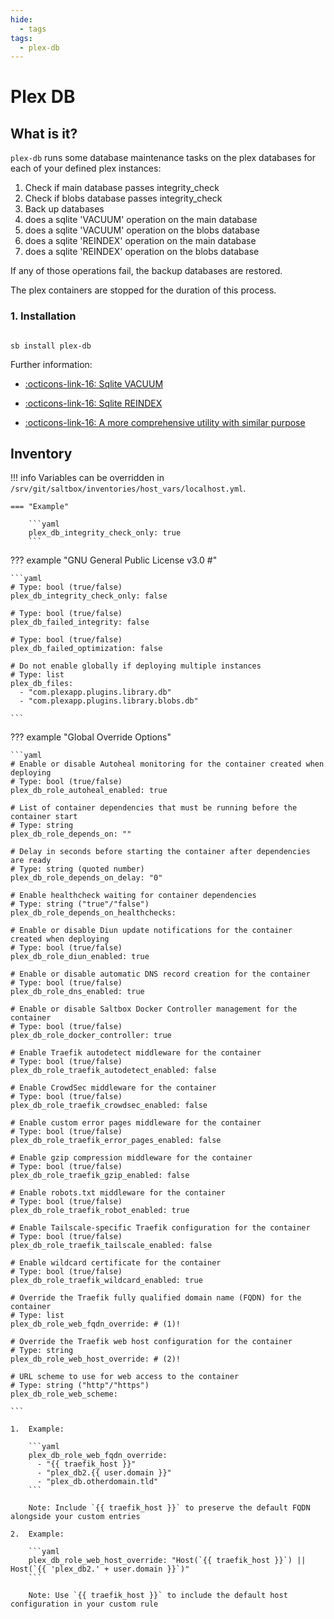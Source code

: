 ```yaml
---
hide:
  - tags
tags:
  - plex-db
---
```


# Plex DB

## What is it?

`plex-db` runs some database maintenance tasks on the plex databases for each of your defined plex instances:

1. Check if main database passes integrity_check
1. Check if blobs database passes integrity_check
1. Back up databases
1. does a sqlite 'VACUUM' operation on the main database
1. does a sqlite 'VACUUM' operation on the blobs database
1. does a sqlite 'REINDEX' operation on the main database
1. does a sqlite 'REINDEX' operation on the blobs database

If any of those operations fail, the backup databases are restored.

The plex containers are stopped for the duration of this process.

### 1. Installation

``` shell

sb install plex-db

```

Further information:

- [:octicons-link-16: Sqlite VACUUM](https://www.sqlite.org/lang_vacuum.html)

- [:octicons-link-16: Sqlite REINDEX](https://www.sqlite.org/lang_reindex.html)

- [:octicons-link-16: A more comprehensive utility with similar purpose](https://github.com/ChuckPa/PlexDBRepair)

## Inventory
<!-- BEGIN SALTBOX MANAGED VARIABLES SECTION -->
<!-- This section is managed by saltbox/test.py - DO NOT EDIT MANUALLY -->
!!! info
    Variables can be overridden in `/srv/git/saltbox/inventories/host_vars/localhost.yml`.


    === "Example"

        ```yaml
        plex_db_integrity_check_only: true
        ```

??? example "GNU General Public License v3.0                      #"

    ```yaml
    # Type: bool (true/false)
    plex_db_integrity_check_only: false

    # Type: bool (true/false)
    plex_db_failed_integrity: false

    # Type: bool (true/false)
    plex_db_failed_optimization: false

    # Do not enable globally if deploying multiple instances
    # Type: list
    plex_db_files: 
      - "com.plexapp.plugins.library.db"
      - "com.plexapp.plugins.library.blobs.db"

    ```

??? example "Global Override Options"

    ```yaml
    # Enable or disable Autoheal monitoring for the container created when deploying
    # Type: bool (true/false)
    plex_db_role_autoheal_enabled: true

    # List of container dependencies that must be running before the container start
    # Type: string
    plex_db_role_depends_on: ""

    # Delay in seconds before starting the container after dependencies are ready
    # Type: string (quoted number)
    plex_db_role_depends_on_delay: "0"

    # Enable healthcheck waiting for container dependencies
    # Type: string ("true"/"false")
    plex_db_role_depends_on_healthchecks:

    # Enable or disable Diun update notifications for the container created when deploying
    # Type: bool (true/false)
    plex_db_role_diun_enabled: true

    # Enable or disable automatic DNS record creation for the container
    # Type: bool (true/false)
    plex_db_role_dns_enabled: true

    # Enable or disable Saltbox Docker Controller management for the container
    # Type: bool (true/false)
    plex_db_role_docker_controller: true

    # Enable Traefik autodetect middleware for the container
    # Type: bool (true/false)
    plex_db_role_traefik_autodetect_enabled: false

    # Enable CrowdSec middleware for the container
    # Type: bool (true/false)
    plex_db_role_traefik_crowdsec_enabled: false

    # Enable custom error pages middleware for the container
    # Type: bool (true/false)
    plex_db_role_traefik_error_pages_enabled: false

    # Enable gzip compression middleware for the container
    # Type: bool (true/false)
    plex_db_role_traefik_gzip_enabled: false

    # Enable robots.txt middleware for the container
    # Type: bool (true/false)
    plex_db_role_traefik_robot_enabled: true

    # Enable Tailscale-specific Traefik configuration for the container
    # Type: bool (true/false)
    plex_db_role_traefik_tailscale_enabled: false

    # Enable wildcard certificate for the container
    # Type: bool (true/false)
    plex_db_role_traefik_wildcard_enabled: true

    # Override the Traefik fully qualified domain name (FQDN) for the container
    # Type: list
    plex_db_role_web_fqdn_override: # (1)!

    # Override the Traefik web host configuration for the container
    # Type: string
    plex_db_role_web_host_override: # (2)!

    # URL scheme to use for web access to the container
    # Type: string ("http"/"https")
    plex_db_role_web_scheme:

    ```

    1.  Example:

        ```yaml
        plex_db_role_web_fqdn_override:
          - "{{ traefik_host }}"
          - "plex_db2.{{ user.domain }}"
          - "plex_db.otherdomain.tld"
        ```

        Note: Include `{{ traefik_host }}` to preserve the default FQDN alongside your custom entries

    2.  Example:

        ```yaml
        plex_db_role_web_host_override: "Host(`{{ traefik_host }}`) || Host(`{{ 'plex_db2.' + user.domain }}`)"
        ```

        Note: Use `{{ traefik_host }}` to include the default host configuration in your custom rule

<!-- END SALTBOX MANAGED VARIABLES SECTION -->
